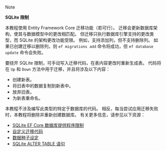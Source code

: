 > [!NOTE]
> 
> **SQLite 限制**
>
> 本教程使用 Entity Framework Core 迁移功能（若可行）。 迁移会更新数据库架构，使其与数据模型中的更改相匹配。 但迁移只执行数据库引擎支持的更改类型，而 SQLite 的架构更改功能受限。 例如，支持添加列，但不支持删除列。 如果已创建迁移以删除列，则 `ef migrations add` 命令将成功，但 `ef database update` 命令会失败。 
>
> 要绕开 SQLite 限制，可手动写入迁移代码，在表内容更改时重新生成表。 代码将在 `Up` 和 `Down` 方法中用于迁移，并且将涉及以下内容：
>
> * 创建新表。
> * 将旧表中的数据复制到新表中。
> * 放弃旧表。
> * 为新表重命名。
>
> 本教程不涉及编写此类型的特定于数据库的代码。 相反，每当尝试应用迁移失败时，本教程将删除并重新创建数据库。 有关更多信息，请参见以下资源：
>
> * [SQLite EF Core 数据库提供程序限制](/ef/core/providers/sqlite/limitations)
> * [自定义迁移代码](/ef/core/managing-schemas/migrations/#customize-migration-code)
> * [数据种子设定](/ef/core/modeling/data-seeding)
> * [SQLite ALTER TABLE 语句](https://sqlite.org/lang_altertable.html)